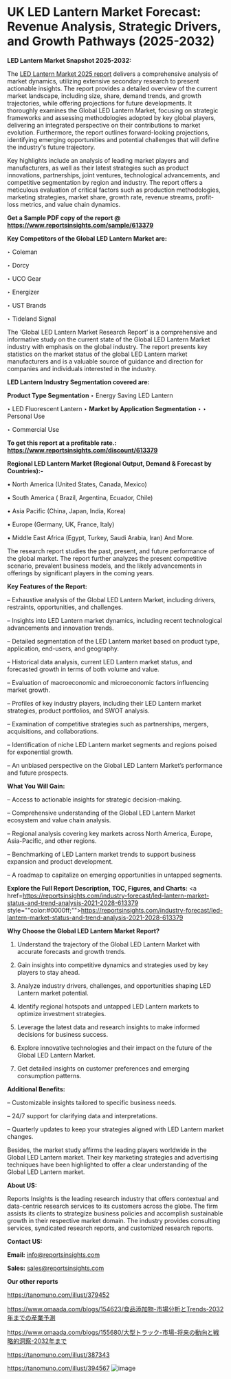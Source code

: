 # UK LED Lantern Market Forecast: Revenue Analysis, Strategic Drivers, and Growth Pathways (2025-2032)

<strong>LED Lantern Market Snapshot 2025-2032:</strong>

The <a href=https://www.reportsinsights.com/sample/613379>LED Lantern Market 2025 report</a> delivers a comprehensive analysis of market dynamics, utilizing extensive secondary research to present actionable insights. The report provides a detailed overview of the current market landscape, including size, share, demand trends, and growth trajectories, while offering projections for future developments. It thoroughly examines the Global LED Lantern Market, focusing on strategic frameworks and assessing methodologies adopted by key global players, delivering an integrated perspective on their contributions to market evolution. Furthermore, the report outlines forward-looking projections, identifying emerging opportunities and potential challenges that will define the industry's future trajectory.

Key highlights include an analysis of leading market players and manufacturers, as well as their latest strategies such as product innovations, partnerships, joint ventures, technological advancements, and competitive segmentation by region and industry. The report offers a meticulous evaluation of critical factors such as production methodologies, marketing strategies, market share, growth rate, revenue streams, profit-loss metrics, and value chain dynamics.

<strong>Get a Sample PDF copy of the report @ <a href=https://www.reportsinsights.com/sample/613379 style=color:#0000ff;>https://www.reportsinsights.com/sample/613379</a></strong>

<strong>Key Competitors of the Global LED Lantern Market are:</strong>

‣ Coleman

‣ Dorcy

‣ UCO Gear

‣ Energizer

‣ UST Brands

‣ Tideland Signal

The ‘Global LED Lantern Market Research Report’ is a comprehensive and informative study on the current state of the Global LED Lantern Market industry with emphasis on the global industry. The report presents key statistics on the market status of the global LED Lantern market manufacturers and is a valuable source of guidance and direction for companies and individuals interested in the industry.

<strong>LED Lantern Industry Segmentation covered are:</strong>

<strong>Product Type Segmentation</strong>
‣
Energy Saving LED Lantern

‣ LED Fluorescent Lantern
‣ 
<strong>Market by Application Segmentation</strong>
‣
‣  Personal Use

‣ Commercial Use

<strong>To get this report at a profitable rate.: <a href=https://www.reportsinsights.com/discount/613379 style=color:#0000ff;>https://www.reportsinsights.com/discount/613379</a></strong>

<strong>Regional LED Lantern Market (Regional Output, Demand &amp; Forecast by Countries):-</strong>

• North America (United States, Canada, Mexico)

• South America ( Brazil, Argentina, Ecuador, Chile)

• Asia Pacific (China, Japan, India, Korea)

• Europe (Germany, UK, France, Italy)

• Middle East Africa (Egypt, Turkey, Saudi Arabia, Iran) And More.

The research report studies the past, present, and future performance of the global market. The report further analyzes the present competitive scenario, prevalent business models, and the likely advancements in offerings by significant players in the coming years.

<strong>Key Features of the Report:</strong>

– Exhaustive analysis of the Global LED Lantern Market, including drivers, restraints, opportunities, and challenges.

– Insights into LED Lantern market dynamics, including recent technological advancements and innovation trends.

– Detailed segmentation of the LED Lantern market based on product type, application, end-users, and geography.

– Historical data analysis, current LED Lantern market status, and forecasted growth in terms of both volume and value.

– Evaluation of macroeconomic and microeconomic factors influencing market growth.

– Profiles of key industry players, including their LED Lantern market strategies, product portfolios, and SWOT analysis.

– Examination of competitive strategies such as partnerships, mergers, acquisitions, and collaborations.

– Identification of niche LED Lantern market segments and regions poised for exponential growth.

– An unbiased perspective on the Global LED Lantern Market’s performance and future prospects.

<strong>What You Will Gain:</strong>

– Access to actionable insights for strategic decision-making.

– Comprehensive understanding of the Global LED Lantern Market ecosystem and value chain analysis.

– Regional analysis covering key markets across North America, Europe, Asia-Pacific, and other regions.

– Benchmarking of LED Lantern market trends to support business expansion and product development.

– A roadmap to capitalize on emerging opportunities in untapped segments.

<strong>Explore the Full Report Description, TOC, Figures, and Charts:</strong>
<a href=https://reportsinsights.com/industry-forecast/led-lantern-market-status-and-trend-analysis-2021-2028-613379 style=""color:#0000ff;"">https://reportsinsights.com/industry-forecast/led-lantern-market-status-and-trend-analysis-2021-2028-613379</a>

<strong>Why Choose the Global LED Lantern Market Report?</strong>

1. Understand the trajectory of the Global LED Lantern Market with accurate forecasts and growth trends.

2. Gain insights into competitive dynamics and strategies used by key players to stay ahead.

3. Analyze industry drivers, challenges, and opportunities shaping LED Lantern market potential.

4. Identify regional hotspots and untapped LED Lantern markets to optimize investment strategies.

5. Leverage the latest data and research insights to make informed decisions for business success.

6. Explore innovative technologies and their impact on the future of the Global LED Lantern Market.

7. Get detailed insights on customer preferences and emerging consumption patterns.

<strong>Additional Benefits:</strong>

– Customizable insights tailored to specific business needs.

– 24/7 support for clarifying data and interpretations.

– Quarterly updates to keep your strategies aligned with LED Lantern market changes.

Besides, the market study affirms the leading players worldwide in the Global LED Lantern market. Their key marketing strategies and advertising techniques have been highlighted to offer a clear understanding of the Global LED Lantern market.

<strong><strong>About US</strong>:</strong>

Reports Insights is the leading research industry that offers contextual and data-centric research services to its customers across the globe. The firm assists its clients to strategize business policies and accomplish sustainable growth in their respective market domain. The industry provides consulting services, syndicated research reports, and customized research reports.

<strong>Contact US:</strong>

<p class=><b>Email:</b> <a href=mailto:info@reportsinsights.com>info@reportsinsights.com</a></p>
<p class=><b>Sales:</b> <a href=mailto:sales@reportsinsights.com>sales@reportsinsights.com</a></p>

<strong>Our other reports</strong>

<a href=https://tanomuno.com/illust/379452>https://tanomuno.com/illust/379452</a>

<a href=https://www.omaada.com/blogs/154623/食品添加物-市場分析とTrends-2032年までの産業予測>https://www.omaada.com/blogs/154623/食品添加物-市場分析とTrends-2032年までの産業予測</a>

<a href=https://www.omaada.com/blogs/155680/大型トラック-市場-将来の動向と戦略的洞察-2032年まで>https://www.omaada.com/blogs/155680/大型トラック-市場-将来の動向と戦略的洞察-2032年まで</a>

<a href=https://tanomuno.com/illust/387343>https://tanomuno.com/illust/387343</a>

<a href=https://tanomuno.com/illust/394567>https://tanomuno.com/illust/394567</a>
![image](https://github.com/user-attachments/assets/6e0cb00b-7081-4823-9a58-a57ff8907957)
